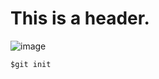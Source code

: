 # This is a header.
![image](https://github.com/yamazakimina/skills-communicate-using-markdown/assets/130649486/b581d6e3-bacc-4999-9d89-ebfd9818fefa)

```
$git init
```

